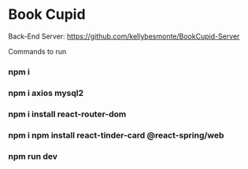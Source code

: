 # Book Cupid

Back-End Server: https://github.com/kellybesmonte/BookCupid-Server

Commands to run

### npm i
### npm i axios mysql2
### npm i install react-router-dom
### npm i npm install react-tinder-card @react-spring/web
### npm run dev 



